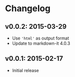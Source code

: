 # Changelog

## v0.0.2: 2015-03-29

- Use `'html'` as output format
- Update to markdown-it 4.0.3

## v0.0.1: 2015-02-17

- Initial release

